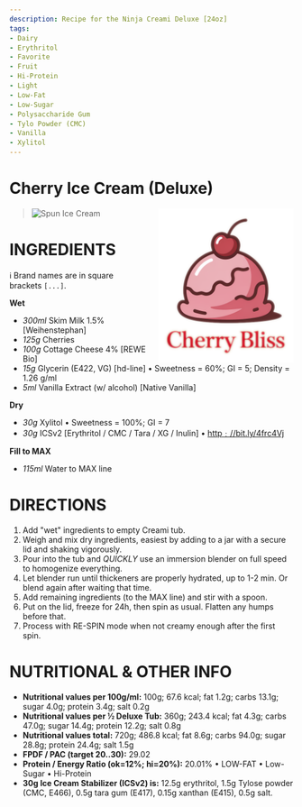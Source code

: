 ```yaml
---
description: Recipe for the Ninja Creami Deluxe [24oz]
tags:
- Dairy
- Erythritol
- Favorite
- Fruit
- Hi-Protein
- Light
- Low-Fat
- Low-Sugar
- Polysaccharide Gum
- Tylo Powder (CMC)
- Vanilla
- Xylitol
---
```

# Cherry Ice Cream (Deluxe)
<img style="float: right; margin-left: 1.5em;" width=240 alt="Logo" src="cherry-bliss.png" />

> <img width=360 alt="Spun Ice Cream" src="cherry_2024-10-23.jpg" />

# INGREDIENTS

ℹ️ Brand names are in square brackets `[...]`.

**Wet**

  - _300ml_ Skim Milk 1.5% [Weihenstephan]
  - _125g_ Cherries
  - _100g_ Cottage Cheese 4% [REWE Bio]
  - _15g_ Glycerin (E422, VG) [hd-line] • Sweetness = 60%; GI = 5; Density = 1.26 g/ml
  - _5ml_ Vanilla Extract (w/ alcohol) [Native Vanilla]

**Dry**

  - _30g_ Xylitol • Sweetness = 100%; GI = 7
  - _30g_ ICSv2 [Erythritol / CMC / Tara / XG / Inulin] • [http﹕//bit.ly/4frc4Vj](https://github.com/jhermann/ice-creamery/tree/main/recipes/Ice%20Cream%20Stabilizer%20%28ICS%29)

**Fill to MAX**

  - _115ml_ Water to MAX line

# DIRECTIONS

 1. Add "wet" ingredients to empty Creami tub.
 1. Weigh and mix dry ingredients, easiest by adding to a jar with a secure lid and shaking vigorously.
 1. Pour into the tub and *QUICKLY* use an immersion blender on full speed to homogenize everything.
 1. Let blender run until thickeners are properly hydrated, up to 1-2 min. Or blend again after waiting that time.
 1. Add remaining ingredients (to the MAX line) and stir with a spoon.
 1. Put on the lid, freeze for 24h, then spin as usual. Flatten any humps before that.
 1. Process with RE-SPIN mode when not creamy enough after the first spin.

# NUTRITIONAL & OTHER INFO
- **Nutritional values per 100g/ml:** 100g; 67.6 kcal; fat 1.2g; carbs 13.1g; sugar 4.0g; protein 3.4g; salt 0.2g
- **Nutritional values per ½ Deluxe Tub:** 360g; 243.4 kcal; fat 4.3g; carbs 47.0g; sugar 14.4g; protein 12.2g; salt 0.8g
- **Nutritional values total:** 720g; 486.8 kcal; fat 8.6g; carbs 94.0g; sugar 28.8g; protein 24.4g; salt 1.5g
- **FPDF / PAC (target 20..30):** 29.02
- **Protein / Energy Ratio (ok=12%; hi=20%):** 20.01% • LOW-FAT • Low-Sugar • Hi-Protein
- **30g Ice Cream Stabilizer (ICSv2) is:** 12.5g erythritol, 1.5g Tylose powder (CMC, E466), 
0.5g tara gum (E417), 0.15g xanthan (E415), 0.5g salt.
